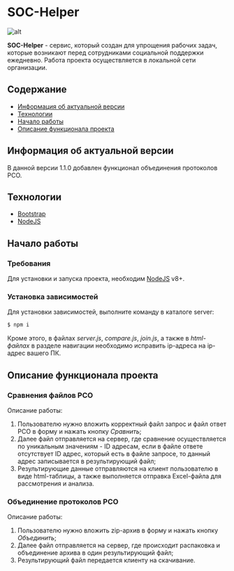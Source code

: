 # SOC-Helper

![alt](https://img.shields.io/badge/Версия%20проекта-1.1.0-blue)

**SOC-Helper** - сервис, который создан для упрощения рабочих задач, которые возникают перед сотрудниками социальной поддержки ежедневно. Работа проекта осуществляется в локальной сети организации.

## Содержание

- [Информация об актуальной версии](#информация-об-актуальной-версии)
- [Технологии](#технологии)
- [Начало работы](#начало-работы)
- [Описание функционала проекта](#описание-функционала-проекта)

## Информация об актуальной версии

В данной версии 1.1.0 добавлен функционал объединения протоколов РСО.

###

## Технологии

- [Bootstrap](https://getbootstrap.com/)
- [NodeJS](https://nodejs.org/)

## Начало работы

### Требования

Для установки и запуска проекта, необходим [NodeJS](https://nodejs.org/) v8+.

### Установка зависимостей

Для установки зависимостей, выполните команду в каталоге server:

```sh
$ npm i
```

Кроме этого, в файлах _server.js_, _compare.js_, _join.js_, а также в _html-файлах_ в разделе навигации необходимо исправить ip-адреса на ip-адрес вашего ПК.

## Описание функционала проекта

### Сравнения файлов РСО

Описание работы:

1. Пользователю нужно вложить корректный файл запрос и файл ответ РСО в форму и нажать кнопку _Сравнить_;
2. Далее файл отправляется на сервер, где сравнение осуществляется по уникальным значениям - ID адресам, если в файле ответе отсутствует ID адрес, который есть в файле запросе,
   то данный адрес записывается в результирующий файл;
3. Результирующие данные отправляются на клиент пользователю в виде html-таблицы, а также выполняется отправка Excel-файла для рассмотрения и анализа.

### Объединение протоколов РСО

Описание работы:

1. Пользователю нужно вложить zip-архив в форму и нажать кнопку _Объединить_;
2. Далее файл отправляется на сервер, где происходит распаковка и объединение архива в один результирующий файл;
3. Результирующий файл передается клиенту на скачивание.
